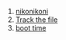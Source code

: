 1. [nikonikoni](https://dreamhack.io/wargame/challenges/1327)
2. [Track the file](https://dreamhack.io/wargame/challenges/1325)
3. [boot time](https://dreamhack.io/wargame/challenges/1326)
